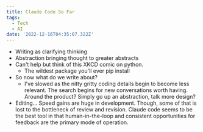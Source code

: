 ```yaml
---
title: Claude Code So Far
tags:
  - Tech
  - AI
date: '2022-12-16T04:35:07.322Z'
---
```


- Writing as clarifying thinking
- Abstraction bringing thought to greater abstracts
- Can't help but think of this XKCD comic on python.
  - The wildest package you'll ever pip install
- So now what do we write about?
  - I've slowed as the nitty gritty coding details begin to become less relevant. The search begins for new conversations worth having. Around the product? Simply go up an abstraction, talk more design?
- Editing... Speed gains are huge in development. Though, some of that is lost to the bottleneck of review and revision. Claude code seems to be the best tool in that human-in-the-loop and consistent opportunities for feedback are the primary mode of operation.
